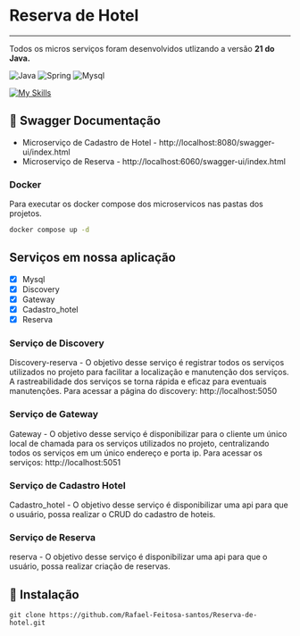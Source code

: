 
# Reserva de Hotel

<hr>
Todos os micros serviços foram desenvolvidos utlizando a versão <b>21 do Java.</b>

![Java](https://img.shields.io/badge/java-%23ED8B00.svg?style=for-the-badge&logo=openjdk&logoColor=white)
![Spring](https://img.shields.io/badge/spring-%236DB33F.svg?style=for-the-badge&logo=spring&logoColor=white)
![Mysql](https://img.shields.io/badge/MYSQL-blue?style=for-the-badge&logo=mysql&logoColor=black)

[![My Skills](https://skillicons.dev/icons?i=docker,&perline=3)](https://skillicons.dev)


## 📑 Swagger Documentação

- Microserviço de Cadastro de Hotel - http://localhost:8080/swagger-ui/index.html
- Microserviço de Reserva - http://localhost:6060/swagger-ui/index.html

### Docker

Para executar os docker compose dos microservicos nas pastas dos projetos.
```sh
docker compose up -d
```

## Serviços em nossa aplicação
- [x] Mysql
- [x] Discovery
- [x] Gateway
- [x] Cadastro_hotel
- [x] Reserva

### Serviço de Discovery
Discovery-reserva - O objetivo desse serviço é registrar todos os serviços utilizados no projeto para facilitar a localização e manutenção dos serviços. A rastreabilidade dos serviços se torna rápida e eficaz para eventuais manutenções.
Para acessar a página do discovery: http://localhost:5050

### Serviço de Gateway
Gateway - O objetivo desse serviço é disponibilizar para o cliente um único local de chamada para os serviços utilizados no projeto, centralizando todos os serviços em um único endereço e porta ip.
Para acessar os serviços: http://localhost:5051

### Serviço de Cadastro Hotel

Cadastro_hotel - O objetivo desse serviço é disponibilizar 
uma api para que o usuário, possa realizar o CRUD do cadastro de hoteis.

### Serviço de Reserva

reserva - O objetivo desse serviço é disponibilizar
uma api para que o usuário, possa realizar criação de reservas.


## 🔧 Instalação

```shell
git clone https://github.com/Rafael-Feitosa-santos/Reserva-de-hotel.git
```